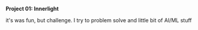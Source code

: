 **Project 01: Innerlight**

it's was fun, but challenge. I try to problem solve and little bit of AI/ML stuff 
